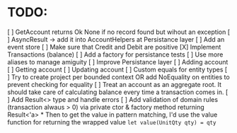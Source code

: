 # TODO:
[ ] GetAccount returns Ok None if no record found but wihout an exception
[ ] AsyncResult -> add it into AccountHelpers at Persistance layer
[ ] Add an event store
[ ] Make sure that Credit and Debit are positive
[X] Implement Transactions (balance)
[ ] Add a factory for persistance tests
[ ] Use more aliases to manage amiguity
[ ] Improve Persistance layer
    [ ] Adding account
    [ ] Getting account
    [ ] Updating account
[ ] Custom equals for entity types
[ ] Try to create project per bounded context OR add NoEquality on entities to prevent checking for equality
[ ] Treat an account as an aggregate root. It should take care of calculating balance every time a transaction comes in.
[ ] Add Result<> type and handle errors
[ ] Add validation of domain rules (transaction alwaus > 0) via private ctor & factory method returning Result<'a>
    * Then to get the value in pattern matching, I'd use the value function for returning the wrapped value `let value(UnitQty qty) = qty`